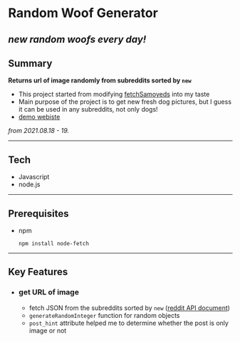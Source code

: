 # Random Woof Generator
***new random woofs every day!***
---
## Summary
**Returns url of image randomly from subreddits sorted by `new`**
- This project started from modifying [fetchSamoyeds](https://github.com/antoinetardivel/fetchSamoyeds) into my taste
- Main purpose of the project is to get new fresh dog pictures, but I guess it can be used in any subreddits, not only dogs!
- [demo webiste](https://example.kkang60298.repl.co/)

*from 2021.08.18 - 19.*

---
## Tech
- Javascript
- node.js
---
## Prerequisites
- npm
      
      npm install node-fetch  
---      
## Key Features

- ### get URL of image
  - fetch JSON from the subreddits sorted by `new`  ([reddit API document](https://www.reddit.com/dev/api#GET_new))
  - `generateRandomInteger` function for random objects
  - `post_hint` attribute helped me to determine whether the post is only image or not

